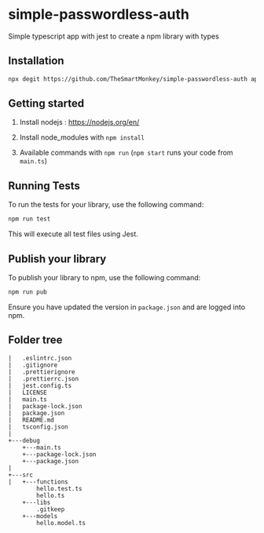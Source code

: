 # simple-passwordless-auth

Simple typescript app with jest to create a npm library with types

## Installation

```sh
npx degit https://github.com/TheSmartMonkey/simple-passwordless-auth app
```

## Getting started

1. Install nodejs : https://nodejs.org/en/

2. Install node_modules with `npm install`

3. Available commands with `npm run` (`npm start` runs your code from `main.ts`)

## Running Tests

To run the tests for your library, use the following command:

```sh
npm run test
```

This will execute all test files using Jest.

## Publish your library

To publish your library to npm, use the following command:

```sh
npm run pub
```

Ensure you have updated the version in `package.json` and are logged into npm.

## Folder tree

```
|   .eslintrc.json
|   .gitignore
|   .prettierignore
|   .prettierrc.json
|   jest.config.ts
|   LICENSE
|   main.ts
|   package-lock.json
|   package.json
|   README.md
|   tsconfig.json
|
+---debug
    +---main.ts
    +---package-lock.json
    +---package.json
|
+---src
|   +---functions
        hello.test.ts
        hello.ts
    +---libs
        .gitkeep
    +---models
        hello.model.ts
```
